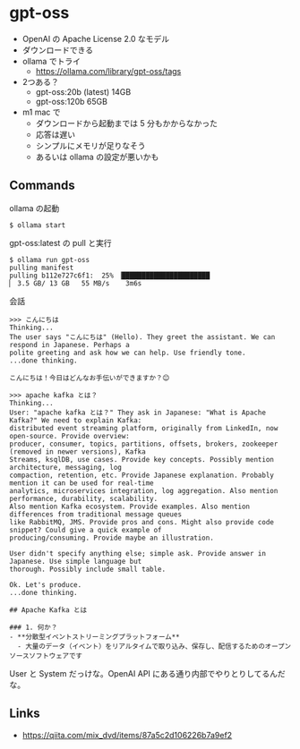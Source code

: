 # gpt-oss

- OpenAI の Apache License 2.0 なモデル
- ダウンロードできる
- ollama でトライ
  - https://ollama.com/library/gpt-oss/tags
- 2つある？
  - gpt-oss:20b (latest) 14GB
  - gpt-oss:120b 65GB
- m1 mac で
  - ダウンロードから起動までは 5 分もかからなかった
  - 応答は遅い
  - シンプルにメモリが足りなそう
  - あるいは ollama の設定が悪いかも

## Commands
ollama の起動
```console
$ ollama start
```

gpt-oss:latest の pull と実行
```console
$ ollama run gpt-oss
pulling manifest
pulling b112e727c6f1:  25% ▕██████████████████████                                                                  ▏ 3.5 GB/ 13 GB   55 MB/s    3m6s
```

会話
```
>>> こんにちは
Thinking...
The user says "こんにちは" (Hello). They greet the assistant. We can respond in Japanese. Perhaps a
polite greeting and ask how we can help. Use friendly tone.
...done thinking.

こんにちは！今日はどんなお手伝いができますか？😊

>>> apache kafka とは？
Thinking...
User: "apache kafka とは？" They ask in Japanese: "What is Apache Kafka?" We need to explain Kafka:
distributed event streaming platform, originally from LinkedIn, now open-source. Provide overview:
producer, consumer, topics, partitions, offsets, brokers, zookeeper (removed in newer versions), Kafka
Streams, ksqlDB, use cases. Provide key concepts. Possibly mention architecture, messaging, log
compaction, retention, etc. Provide Japanese explanation. Probably mention it can be used for real-time
analytics, microservices integration, log aggregation. Also mention performance, durability, scalability.
Also mention Kafka ecosystem. Provide examples. Also mention differences from traditional message queues
like RabbitMQ, JMS. Provide pros and cons. Might also provide code snippet? Could give a quick example of
producing/consuming. Provide maybe an illustration.

User didn't specify anything else; simple ask. Provide answer in Japanese. Use simple language but
thorough. Possibly include small table.

Ok. Let's produce.
...done thinking.

## Apache Kafka とは

### 1. 何か？
- **分散型イベントストリーミングプラットフォーム**
  - 大量のデータ（イベント）をリアルタイムで取り込み、保存し、配信するためのオープンソースソフトウェアです
```
User と System だっけな。OpenAI API にある通り内部でやりとりしてるんだな。

## Links
- https://qiita.com/mix_dvd/items/87a5c2d106226b7a9ef2

